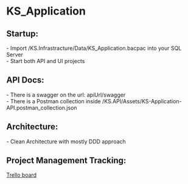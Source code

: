 # KS_Application

<h2>Startup:</h2>
- Import /KS.Infrastracture/Data/KS_Application.bacpac into your SQL Server
<br>
- Start both API and UI projects
<br>

<h2>API Docs:</h2>
- There is a swagger on the url: apiUrl/swagger
<br>
- There is a Postman collection inside /KS.API/Assets/KS-Application-API.postman_collection.json
<br>

<h2>Architecture:</h2>
- Clean Architecture with mostly DDD approach
<br>

<h2>Project Management Tracking:</h2>

[Trello board](https://trello.com/b/cO0VYL6l/ks-offers-task)
